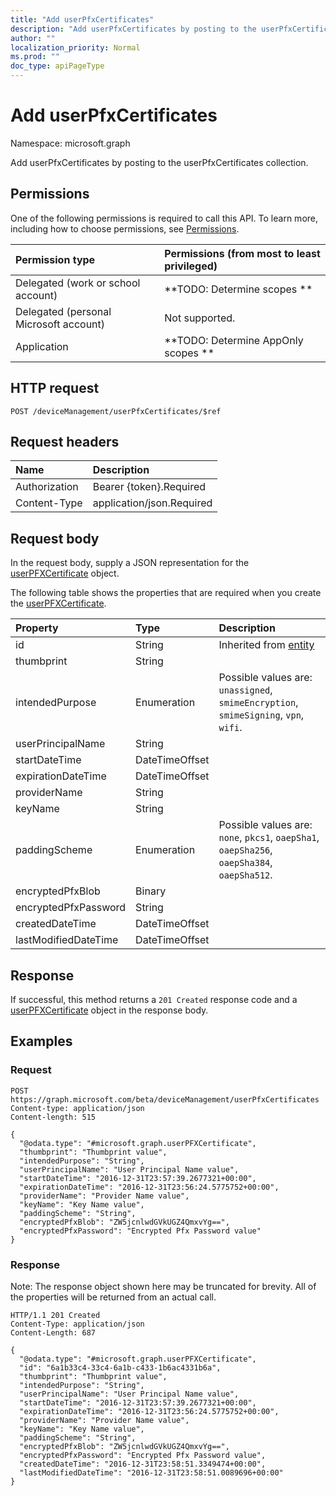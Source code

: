 ```yaml
---
title: "Add userPfxCertificates"
description: "Add userPfxCertificates by posting to the userPfxCertificates collection."
author: ""
localization_priority: Normal
ms.prod: ""
doc_type: apiPageType
---
```


# Add userPfxCertificates

Namespace: microsoft.graph

Add userPfxCertificates by posting to the userPfxCertificates collection.

## Permissions
One of the following permissions is required to call this API. To learn more, including how to choose permissions, see [Permissions](/concepts/permissions-reference.md).

|Permission type|Permissions (from most to least privileged)|
|:---|:---|
|Delegated (work or school account)|**TODO: Determine scopes **|
|Delegated (personal Microsoft account)|Not supported.|
|Application|**TODO: Determine AppOnly scopes **|

## HTTP request
<!-- {
  "blockType": "ignored"
}
-->
``` http
POST /deviceManagement/userPfxCertificates/$ref
```

## Request headers
|Name|Description|
|:---|:---|
|Authorization|Bearer {token}.Required|
|Content-Type|application/json.Required|

## Request body
In the request body, supply a JSON representation for the [userPFXCertificate](../resources/userpfxcertificate.md) object.

The following table shows the properties that are required when you create the [userPFXCertificate](../resources/userpfxcertificate.md).

|Property|Type|Description|
|:---|:---|:---|
|id|String| Inherited from [entity](../resources/entity.md)|
|thumbprint|String||
|intendedPurpose|Enumeration| Possible values are: `unassigned`, `smimeEncryption`, `smimeSigning`, `vpn`, `wifi`.|
|userPrincipalName|String||
|startDateTime|DateTimeOffset||
|expirationDateTime|DateTimeOffset||
|providerName|String||
|keyName|String||
|paddingScheme|Enumeration| Possible values are: `none`, `pkcs1`, `oaepSha1`, `oaepSha256`, `oaepSha384`, `oaepSha512`.|
|encryptedPfxBlob|Binary||
|encryptedPfxPassword|String||
|createdDateTime|DateTimeOffset||
|lastModifiedDateTime|DateTimeOffset||



## Response
If successful, this method returns a `201 Created` response code and a [userPFXCertificate](../resources/userpfxcertificate.md) object in the response body.

## Examples

### Request
<!-- {
  "blockType": "request",
  "name": "create_userpfxcertificate_from_"
}
-->
``` http
POST https://graph.microsoft.com/beta/deviceManagement/userPfxCertificates
Content-type: application/json
Content-length: 515

{
  "@odata.type": "#microsoft.graph.userPFXCertificate",
  "thumbprint": "Thumbprint value",
  "intendedPurpose": "String",
  "userPrincipalName": "User Principal Name value",
  "startDateTime": "2016-12-31T23:57:39.2677321+00:00",
  "expirationDateTime": "2016-12-31T23:56:24.5775752+00:00",
  "providerName": "Provider Name value",
  "keyName": "Key Name value",
  "paddingScheme": "String",
  "encryptedPfxBlob": "ZW5jcnlwdGVkUGZ4QmxvYg==",
  "encryptedPfxPassword": "Encrypted Pfx Password value"
}
```

### Response
Note: The response object shown here may be truncated for brevity. All of the properties will be returned from an actual call.
<!-- {
  "blockType": "response",
  "truncated": true,
  "@odata.type": "microsoft.graph.userpfxcertificate"
}
-->
``` http
HTTP/1.1 201 Created
Content-Type: application/json
Content-Length: 687

{
  "@odata.type": "#microsoft.graph.userPFXCertificate",
  "id": "6a1b33c4-33c4-6a1b-c433-1b6ac4331b6a",
  "thumbprint": "Thumbprint value",
  "intendedPurpose": "String",
  "userPrincipalName": "User Principal Name value",
  "startDateTime": "2016-12-31T23:57:39.2677321+00:00",
  "expirationDateTime": "2016-12-31T23:56:24.5775752+00:00",
  "providerName": "Provider Name value",
  "keyName": "Key Name value",
  "paddingScheme": "String",
  "encryptedPfxBlob": "ZW5jcnlwdGVkUGZ4QmxvYg==",
  "encryptedPfxPassword": "Encrypted Pfx Password value",
  "createdDateTime": "2016-12-31T23:58:51.3349474+00:00",
  "lastModifiedDateTime": "2016-12-31T23:58:51.0089696+00:00"
}
```


